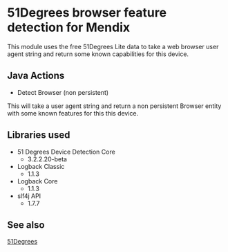 # 51Degrees browser feature detection for Mendix

This module uses the free 51Degrees Lite data to take a web browser user agent string and return some known capabilities for this device.

## Java Actions

- Detect Browser (non persistent)

This will take a user agent string and return a non persistent Browser entity with some known features for this this device.

## Libraries used

- 51 Degrees Device Detection Core
    - 3.2.2.20-beta
- Logback Classic
    - 1.1.3
- Logback Core
    - 1.1.3
- slf4j API
    - 1.7.7

## See also

[51Degrees](https://51degrees.com/)